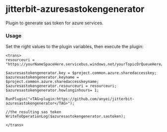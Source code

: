 # jitterbit-azuresastokengenerator

Plugin to generate sas token for azure services.

### Usage
Set the right values to the plugin variables, then execute the plugin:

```
<trans>
resourceuri = "https://yourNameSpaceHere.servicebus.windows.net/yourTopicOrQueueHere/messages";

$azuresastokengenerator.key = $project.common.azure.sharedaccesskey;
$azuresastokengenerator.keyname = $project.common.azure.sharedaccesskeyname;
$azuresastokengenerator.resourceuri = resourceuri;
$azuresastokengenerator.howlonginhours= 1;

RunPlugin("<TAG>plugin:https://github.com/anyei/jitterbit-azuresastokengenerator</TAG>");

//the resulting sas token
WriteToOperationLog($azuresastokengenerator.sastoken);

</trans>

```
